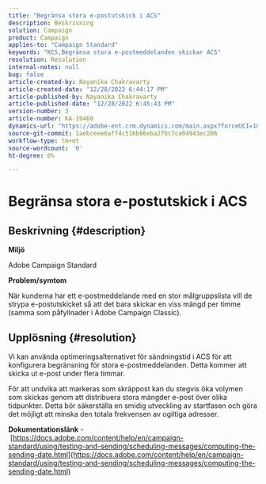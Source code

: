 ```yaml
---
title: "Begränsa stora e-postutskick i ACS"
description: Beskrivning
solution: Campaign
product: Campaign
applies-to: "Campaign Standard"
keywords: "KCS,Begränsa stora e-postmeddelanden skickar ACS"
resolution: Resolution
internal-notes: null
bug: false
article-created-by: Nayanika Chakravarty
article-created-date: "12/28/2022 6:44:17 PM"
article-published-by: Nayanika Chakravarty
article-published-date: "12/28/2022 6:45:43 PM"
version-number: 3
article-number: KA-19460
dynamics-url: "https://adobe-ent.crm.dynamics.com/main.aspx?forceUCI=1&pagetype=entityrecord&etn=knowledgearticle&id=20fb469d-df86-ed11-81ac-6045bd0063aa"
source-git-commit: 1aebceee6aff4c516b86eba27bc7ca04943ec206
workflow-type: tm+mt
source-wordcount: '0'
ht-degree: 0%

---
```


# Begränsa stora e-postutskick i ACS

## Beskrivning {#description}


<b>Miljö</b>

Adobe Campaign Standard

<b>Problem/symtom</b>

När kunderna har ett e-postmeddelande med en stor målgruppslista vill de strypa e-postutskicket så att det bara skickar en viss mängd per timme (samma som påfyllnader i Adobe Campaign Classic).


## Upplösning {#resolution}


Vi kan använda optimeringsalternativet för sändningstid i ACS för att konfigurera begränsning för stora e-postmeddelanden. Detta kommer att skicka ut e-post under flera timmar.

För att undvika att markeras som skräppost kan du stegvis öka volymen som skickas genom att distribuera stora mängder e-post över olika tidpunkter. Detta bör säkerställa en smidig utveckling av startfasen och göra det möjligt att minska den totala frekvensen av ogiltiga adresser.

<b>Dokumentationslänk</b> - [https://docs.adobe.com/content/help/en/campaign-standard/using/testing-and-sending/scheduling-messages/computing-the-sending-date.html](https://docs.adobe.com/content/help/en/campaign-standard/using/testing-and-sending/scheduling-messages/computing-the-sending-date.html)
